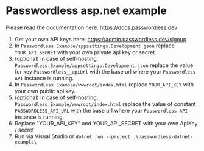 # Passwordless asp.net example

Please read the documentation here: https://docs.passwordless.dev

1. Get your own API keys here: https://admin.passwordless.dev/signup
2. In `Passwordless.Example/appsettings.Development.json` replace `YOUR_API_SECRET` with your own private api key or secret.
3. (optional) In case of self-hosting, `Passwordless.Example/appsettings.Development.json` replace the value for key `Passwordless__apiUrl` with the base url where your `Passwordless API` instance is running.
4. In `Passwordless.Example/wwwroot/index.html` replace `YOUR_API_KEY` with your own public api key.
5. (optional) In case of self-hosting, `Passwordless.Example/wwwroot/index.html` replace the value of constant `PASSWORDLESS_API_URL` with the base url where your `Passwordless API` instance is running.
6. Replace "YOUR_API_KEY" and YOUR_API_SECRET with your own ApiKey / secret
7. Run via Visual Studio or `dotnet run --project .\passwordless-dotnet-example\`

